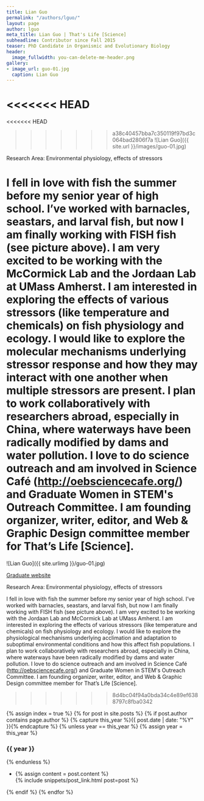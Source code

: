 ```yaml
---
title: Lian Guo
permalink: "/authors/lguo/"
layout: page
author: lguo
meta_title: Lian Guo | That's Life [Science]
subheadline: Contributor since Fall 2015
teaser: PhD Candidate in Organismic and Evolutionary Biology
header:
  image_fullwidth: you-can-delete-me-header.png
gallery:
- image_url: guo-01.jpg
  caption: Lian Guo
---
```


<<<<<<< HEAD
=======
<<<<<<< HEAD
>>>>>>> a38c40457bba7c350119f97bd3c064bad2806f7a
![Lian Guo]({{ site.url }}/images/guo-01.jpg)

Research Area: Environmental physiology, effects of stressors

I fell in love with fish the summer before my senior year of high school. I’ve worked with barnacles, seastars, and larval fish, but now I am finally working with FISH fish (see picture above). I am very excited to be working with the McCormick Lab and the Jordaan Lab at UMass Amherst. I am interested in exploring the effects of various stressors (like temperature and chemicals) on fish physiology and ecology. I would like to explore the molecular mechanisms underlying stressor response and how they may interact with one another when multiple stressors are present. I plan to work collaboratively with researchers abroad, especially in China, where waterways have been radically modified by dams and water pollution. I love to do science outreach and am involved in Science Café (http://oebsciencecafe.org/) and Graduate Women in STEM's Outreach Committee. I am founding organizer, writer, editor, and Web & Graphic Design committee member for That’s Life [Science]. 
=======
![Lian Guo]({{ site.urlimg }}/guo-01.jpg)

[Graduate website](https://gpls.cns.umass.edu/oeb/directory/lian-winslow-guo)

Research Area: Environmental physiology, effects of stressors

I fell in love with fish the summer before my senior year of high school. I’ve worked with barnacles, seastars, and larval fish, but now I am finally working with FISH fish (see picture above). I am very excited to be working with the Jordaan Lab and McCormick Lab at UMass Amherst. I am interested in exploring the effects of various stressors (like temperature and chemicals) on fish physiology and ecology. I would like to explore the physiological mechanisms underlying acclimation and adaptation to suboptimal environmental conditions and how this affect fish populations. I plan to work collaboratively with researchers abroad, especially in China, where waterways have been radically modified by dams and water pollution. I love to do science outreach and am involved in Science Café (http://oebsciencecafe.org/) and Graduate Women in STEM's Outreach Committee. I am founding organizer, writer, editor, and Web & Graphic Design committee member for That’s Life [Science]. 
>>>>>>> 8d4bc04f94a0bda34c4e89ef6388797c8fba0342

{% assign index = true %}
{% for post in site.posts %}
{% if post.author contains page.author %}
{% capture this_year %}{{ post.date | date: "%Y" }}{% endcapture %}
{% unless year == this_year %}
{% assign year = this_year %}
<h3>{{ year }}</h3>
{% endunless %}
<ul style="list-style-type:disc">
 <li> 
 {% assign content = post.content %} 
 <article>
 {% include snippets/post_link.html post=post %}
 </article>
 </li>
</ul>
{% endif %}
{% endfor %}
